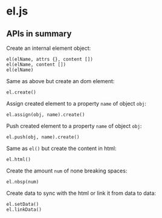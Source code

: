 # el.js

## APIs in summary

Create an internal element object:
```
el(elName, attrs {}, content [])
el(elName, content [])
el(elName)
```

Same as above but create an dom element:
```
el.create()
```

Assign created element to a property `name` of object `obj`:
```
el.assign(obj, name).create()
```

Push created element to a property `name` of object `obj`:
```
el.push(obj, name).create()
```

Same as `el()` but create the content in html:
```
el.html()
```

Create the amount `num` of none breaking spaces:
```
el.nbsp(num)
```

Create data to sync with the html or link it from data to data:
```
el.setData()
el.linkData()
```

